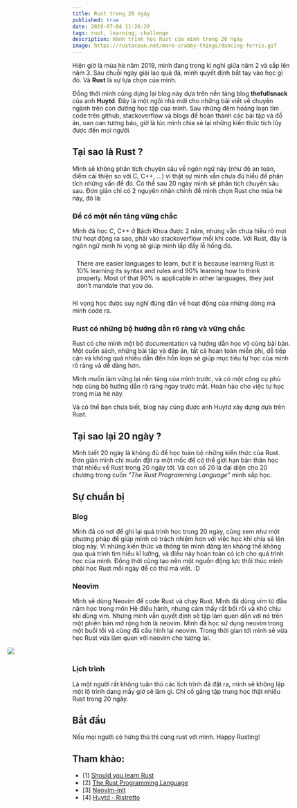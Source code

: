 ```yaml
---
title: Rust trong 20 ngày
published: true
date: 2019-07-04 11:26:20
tags: rust, learning, challenge
description: Hành trình học Rust của mình trong 20 ngày
image: https://rustacean.net/more-crabby-things/dancing-ferris.gif
---
```


Hiện giờ là mùa hè năm 2019, mình đang trong kì nghỉ giữa năm 2 và sắp lên năm 3. Sau chuỗi ngày giải lao quá đà, mình quyết định bắt tay vào học gì đó. Và **Rust** là sự lựa chọn của mình.

Đồng thời mình cũng dựng lại blog này dựa trên nền tảng blog **thefullsnack** của anh **Huytd**. Đây là một ngôi nhà mới cho những bài viết về chuyên ngành trên con đường học tập của mình. Sau những đêm hoảng loạn tìm code trên github, stackoverflow và blogs để hoàn thành các bài tập và đồ án, oan oan tương báo, giờ là lúc mình chia sẻ lại những kiến thức tích lũy được đến mọi người.  

## Tại sao là Rust ?

Mình sẽ không phân tích chuyên sâu về ngôn ngữ này (như độ an toàn, điểm cải thiện so với C, C++, ...) vì thật sự mình vẫn chưa đủ hiểu để phân tích những vấn đề đó. Có thể sau 20 ngày mình sẽ phân tích chuyên sâu sau. Đơn giản chỉ có 2 nguyên nhân chính để mình chọn Rust cho mùa hè này, đó là:

### Để có một nền tảng vững chắc

Mình đã học C, C++ ở Bách Khoa được 2 năm, nhưng vẫn chưa hiểu rõ mọi thứ hoạt động ra sao, phải vào stackoverflow mỗi khi code. Với Rust, đây là ngôn ngữ mình hi vọng sẽ giúp mình lấp đầy lỗ hổng đó.

<div class="box-white" style="padding: 10px;">
There are easier languages to learn, but it is because learning Rust is 10% learning its syntax and rules and 90% learning how to think properly. Most of that 90% is applicable in other languages, they just don’t mandate that you do.
</div>

Hi vọng học được suy nghĩ đúng đắn về hoạt động của những dòng mà mình code ra.

### Rust có những bộ hướng dẫn rõ ràng và vững chắc

Rust có cho mình một bộ documentation và hướng dẫn học vô cùng bài bản. Một cuốn sách, những bài tập và đáp án, tất cả hoàn toàn miễn phí, dễ tiếp cận và không quá nhiều dẫn đến hỗn loạn sẽ giúp mục tiêu tự học của mình rõ ràng và dễ dàng hơn.


Mình muốn làm vững lại nền tảng của mình trước, và có một công cụ phù hợp cùng bộ hướng dẫn rõ ràng ngay trước mắt. Hoàn hảo cho việc tự học trong mùa hè này.

Và có thể bạn chưa biết, blog này cũng được anh Huytd xây dựng dựa trên Rust.

## Tại sao lại 20 ngày ?

Mình biết 20 ngày là không đủ để học toàn bộ những kiến thức của Rust. Đơn giản mình chỉ muốn đặt ra một mốc để có thể giới hạn bản thân học thật nhiều về Rust trong 20 ngày tới. Và con số 20 là đại diện cho 20 chương trong cuốn _"The Rust Programming Language"_ mình sắp học.


## Sự chuẩn bị

### Blog

Mình đã có nơi để ghi lại quá trình học trong 20 ngày, cũng xem như một phương pháp để giúp mình có trách nhiệm hơn với việc học khi chia sẻ lên blog này. Vì những kiến thức và thông tin mình đăng lên không thể không qua quá trình tìm hiểu kĩ lưỡng, và điều này hoàn toàn có ích cho quá trình học của mình. Đồng thời cũng tạo nên một nguồn động lực thôi thúc mình phải học Rust mỗi ngày để có thứ mà viết. :D

### Neovim

Mình sẽ dùng Neovim để code Rust và chạy Rust. Mình đã dùng vim từ đầu năm học trong môn Hệ điều hành, nhưng cảm thấy rất bối rối và khó chịu khi dùng vim. Nhưng mình vẫn quyết định sẽ tập làm quen dần với nó trên một phiên bản mở rộng hơn là neovim. Mình đã học sử dụng neovim trong một buổi tối và cũng đã cấu hình lại neovim. Trong thời gian tới mình sẽ vừa học Rust vừa làm quen với neovim cho tương lai.

<img src="img/rust-in-20-days-neovim.png" style="max-width: 800px; margin-left: -150px"/>

### Lịch trình

Là một người rất không tuân thủ các lịch trình đã đặt ra, mình sẽ không lập một lộ trình dạng mấy giờ sẽ làm gì. Chỉ cố gắng tập trung học thật nhiều Rust trong 20 ngày.

## Bắt đầu

Nếu mọi người có hứng thú thì cùng rust với mình. Happy Rusting!

## Tham khảo:

- [1] [Should you learn Rust](https://vorner.github.io/2018/03/11/Should-you-learn-rust.html)
- [2] [The Rust Programming Language](https://doc.rust-lang.org/stable/book/)
- [3] [Neovim-init](https://github.com/Optixal/neovim-init.vim)
- [4] [Huytd - Ristretto](https://github.com/huytd/ristretto-rs)
